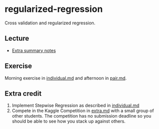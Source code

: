 regularized-regression
======================

Cross validation and regularized regression.

## Lecture

* [Extra summary notes](https://github.com/zipfian/DSI_Lectures/tree/master/regularized-regression/notes/notes.md)

## Exercise

Morning exercise in [individual.md](individual.md) and afternoon in [pair.md](pair.md).

## Extra credit

1. Implement Stepwise Regression as described in [individual.md](individual.md#extra-credit-stepwise-regression)
2. Compete in the Kaggle Competition in [extra.md](extra.md) with a small group of other students.  The competition has no submission deadline so you should be able to see how you stack up against others.

